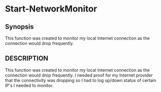 # Start-NetworkMonitor

## Synopsis
   This function was created to monitor my local Internet connection as the connection would drop frequently.
## DESCRIPTION
   This function was created to monitor my local Internet connection as the connection would drop frequently.
   I needed proof for my Internet provider that the connectivity was dropping so I had to log up/down status of
   certain IP's I needed to monitor.
